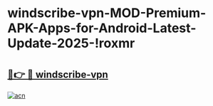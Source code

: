 # windscribe-vpn-MOD-Premium-APK-Apps-for-Android-Latest-Update-2025-!roxmr

# <h2><a href="https://unga8s.esa.edu.pl?title=windscribe-vpn&ref=roxmr">🔗👉 🔴 windscribe-vpn</a></h2>

[![acn](https://github.com/user-attachments/assets/0f9c940e-d8b0-45ae-aac7-cd30a18b3e1c)](https://unga8s.esa.edu.pl?title=windscribe-vpn&ref=roxmr)

